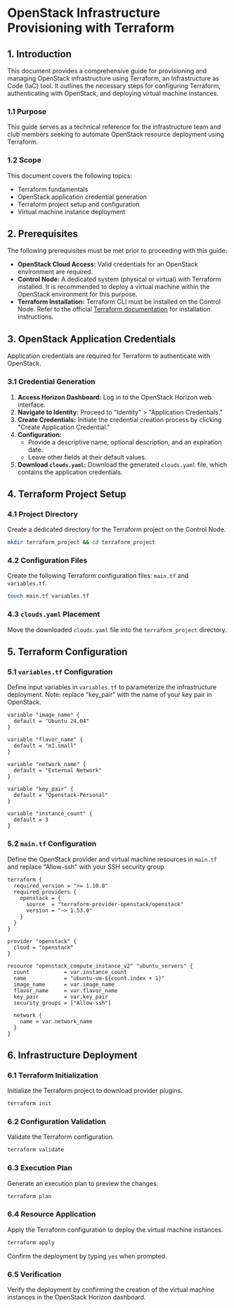 # OpenStack Infrastructure Provisioning with Terraform

## 1. Introduction

This document provides a comprehensive guide for provisioning and managing OpenStack infrastructure using Terraform, an Infrastructure as Code (IaC) tool. It outlines the necessary steps for configuring Terraform, authenticating with OpenStack, and deploying virtual machine instances.

### 1.1 Purpose

This guide serves as a technical reference for the infrastructure team and club members seeking to automate OpenStack resource deployment using Terraform.

### 1.2 Scope

This document covers the following topics:

* Terraform fundamentals
* OpenStack application credential generation
* Terraform project setup and configuration
* Virtual machine instance deployment

## 2. Prerequisites

The following prerequisites must be met prior to proceeding with this guide:

* **OpenStack Cloud Access:** Valid credentials for an OpenStack environment are required.
* **Control Node:** A dedicated system (physical or virtual) with Terraform installed. It is recommended to deploy a virtual machine within the OpenStack environment for this purpose.
* **Terraform Installation:** Terraform CLI must be installed on the Control Node. Refer to the official [Terraform documentation](https://developer.hashicorp.com/terraform/tutorials/aws-get-started/install-cli) for installation instructions.

## 3. OpenStack Application Credentials

Application credentials are required for Terraform to authenticate with OpenStack.

### 3.1 Credential Generation

1.  **Access Horizon Dashboard:** Log in to the OpenStack Horizon web interface.
2.  **Navigate to Identity:** Proceed to "Identity" > "Application Credentials."
3.  **Create Credentials:** Initiate the credential creation process by clicking "Create Application Credential."
4.  **Configuration:**
    * Provide a descriptive name, optional description, and an expiration date.
    * Leave other fields at their default values.
5.  **Download `clouds.yaml`:** Download the generated `clouds.yaml` file, which contains the application credentials.

## 4. Terraform Project Setup

### 4.1 Project Directory

Create a dedicated directory for the Terraform project on the Control Node.

```bash
mkdir terraform_project && cd terraform_project
```
### 4.2 Configuration Files

Create the following Terraform configuration files: `main.tf` and `variables.tf`.
```bash
touch main.tf variables.tf
```
### 4.3 `clouds.yaml` Placement

Move the downloaded `clouds.yaml` file into the `terraform_project` directory.

## 5. Terraform Configuration

### 5.1 `variables.tf` Configuration

Define input variables in `variables.tf` to parameterize the infrastructure deployment. Note: replace "key_pair" with the name of your key pair in OpenStack.
```
variable "image_name" {
  default = "Ubuntu 24.04"
}

variable "flavor_name" {
  default = "m1.small"
}

variable "network_name" {
  default = "External Network"
}

variable "key_pair" {
  default = "Openstack-Personal"
}

variable "instance_count" {
  default = 3
}
```
### 5.2 `main.tf` Configuration

Define the OpenStack provider and virtual machine resources in `main.tf` and replace "Allow-ssh" with your SSH security group.
```
terraform {
  required_version = ">= 1.10.0"
  required_providers {
    openstack = {
      source  = "terraform-provider-openstack/openstack"
      version = "~> 1.53.0"
    }
  }
}

provider "openstack" {
  cloud = "openstack"
}

resource "openstack_compute_instance_v2" "ubuntu_servers" {
  count           = var.instance_count
  name            = "ubuntu-vm-${count.index + 1}"
  image_name      = var.image_name
  flavor_name     = var.flavor_name
  key_pair        = var.key_pair
  security_groups = ["Allow-ssh"]

  network {
    name = var.network_name
  }
}
```
## 6. Infrastructure Deployment

### 6.1 Terraform Initialization

Initialize the Terraform project to download provider plugins.
```bash
terraform init
```
### 6.2 Configuration Validation

Validate the Terraform configuration.
```bash
terraform validate
```
### 6.3 Execution Plan

Generate an execution plan to preview the changes.
```bash
terraform plan
```
### 6.4 Resource Application

Apply the Terraform configuration to deploy the virtual machine instances.
```bash
terraform apply
```
Confirm the deployment by typing `yes` when prompted.

### 6.5 Verification

Verify the deployment by confirming the creation of the virtual machine instances in the OpenStack Horizon dashboard.